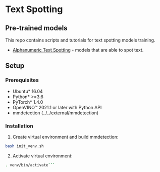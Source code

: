 # Text Spotting

## Pre-trained models

This repo contains scripts and tutorials for text spotting models training.

* [Alphanumeric Text Spotting](model_templates/alphanumeric-text-spotting/readme.md) - models that are able to spot text.

## Setup

### Prerequisites

* Ubuntu\* 16.04
* Python\* >=3.6
* PyTorch\* 1.4.0
* OpenVINO™ 2021.1 or later with Python API
* mmdetection (../../external/mmdetection)

### Installation

1. Create virtual environment and build mmdetection:
```bash
bash init_venv.sh
```

2. Activate virtual environment:
```bash
. venv/bin/activate```
